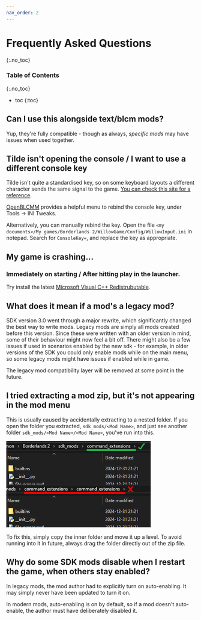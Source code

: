 ```yaml
---
nav_order: 2
---
```


# Frequently Asked Questions
{:.no_toc}

### Table of Contents
{:.no_toc}
- toc
{:toc}

## Can I use this alongside text/blcm mods?
Yup, they're fully compatible - though as always, *specific mods* may have issues when used
together.

## Tilde isn't opening the console / I want to use a different console key
Tilde isn't quite a standardised key, so on some keyboard layouts a different character sends the
same signal to the game. [You can check this site for a reference](https://kbdlayout.info/features/virtualkeys/VK_OEM_3).

[OpenBLCMM](https://github.com/BLCM/OpenBLCMM/) provides a helpful menu to rebind the console key,
under Tools -> INI Tweaks.

Alternatively, you can manually rebind the key. Open the file
`<my documents>/My games/Borderlands 2/WillowGame/Config/WillowInput.ini` in notepad. Search for
`ConsoleKey=`, and replace the key as appropriate.

## My game is crashing...
### Immediately on starting / After hitting play in the launcher.
Try install the latest [Microsoft Visual C++ Redistrubutable](https://aka.ms/vs/17/release/vc_redist.x86.exe).

## What does it mean if a mod's a legacy mod?
SDK version 3.0 went through a major rewrite, which significantly changed the best way to write
mods. Legacy mods are simply all mods created before this version. Since these were written with
an older version in mind, some of their behaviour might now feel a bit off. There might also be a
few issues if used in scenarios enabled by the new sdk - for example, in older versions of the SDK
you could only enable mods while on the main menu, so some legacy mods might have issues if enabled
while in game.

The legacy mod compatibility layer will be removed at some point in the future.

## I tried extracting a mod zip, but it's not appearing in the mod menu
This is usually caused by accidentally extracting to a nested folder. If you open the folder you
extracted, `sdk_mods/<Mod Name>`, and just see another folder `sdk_mods/<Mod Name>/<Mod Name>`,
you've run into this.

![Comparing normal vs nested mod folders](/assets/images/willow2-installation/07-nested.png)

To fix this, simply copy the inner folder and move it up a level. To avoid running into it in
future, always drag the folder directly out of the zip file.

## Why do some SDK mods disable when I restart the game, when others stay enabled?
In legacy mods, the mod author had to explicitly turn on auto-enabling. It may simply never have been
updated to turn it on.

In modern mods, auto-enabling is on by default, so if a mod doesn't auto-enable, the author must
have deliberately disabled it.
